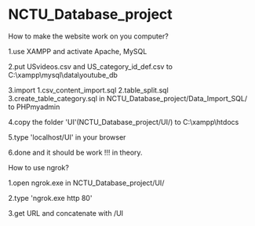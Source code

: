 # NCTU_Database_project

How to make the website work on you computer?

1.use XAMPP and activate Apache, MySQL

2.put USvideos.csv and US_category_id_def.csv to C:\xampp\mysql\data\youtube_db

3.import 1.csv_content_import.sql 2.table_split.sql 3.create_table_category.sql
  in NCTU_Database_project/Data_Import_SQL/ to PHPmyadmin

4.copy the folder 'UI'(NCTU_Database_project/UI/) to C:\xampp\htdocs

5.type 'localhost/UI' in your browser

6.done and it should be work !!! in theory.

How to use ngrok?

1.open ngrok.exe in NCTU_Database_project/UI/

2.type 'ngrok.exe http 80'

3.get URL and concatenate with /UI
